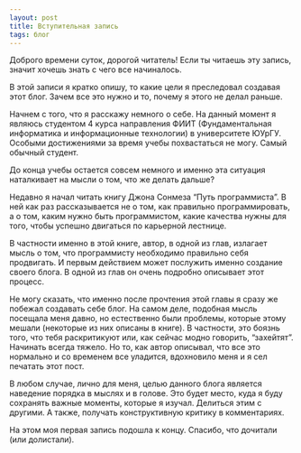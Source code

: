 ```yaml
---
layout: post
title: Вступительная запись
tags: блог
---
```




Доброго времени суток, дорогой читатель! Если ты читаешь эту запись, значит хочешь знать с чего все начиналось.

В этой записи я кратко опишу, то какие цели я преследовал создавая этот блог. Зачем все это нужно и то, почему я этого не делал раньше.

Начнем с того, что я расскажу немного о себе. На данный момент я являюсь студентом 4 курса направления ФИИТ (Фундаментальная информатика и информационные технологии) в университете ЮУрГУ. Особыми достижениями за время учебы похвастаться не могу. Самый обычный студент.

До конца учебы остается совсем немного и именно эта ситуация наталкивает на мысли о том, что же делать дальше?

Недавно я начал читать книгу Джона Сонмеза “Путь программиста”. В ней как раз рассказывается не о том, как правильно программировать, а о том, каким нужно быть программистом, какие качества нужны для того, чтобы успешно двигаться по карьерной лестнице.

В частности именно в этой книге, автор, в одной из глав, излагает мысль о том, что программисту необходимо правильно себя продвигать. И первым действием может послужить именно создание своего блога. В одной из глав он очень подробно описывает этот процесс.

Не могу сказать, что именно после прочтения этой главы я сразу же побежал создавать себе блог. На самом деле, подобная мысль посещала меня давно, но естественно были проблемы, которые этому мешали (некоторые из них описаны в книге). В частности, это боязнь того, что тебя раскритикуют или, как сейчас модно говорить, “захейтят”. Начинать всегда тяжело. Но то, как автор описывал, что все это нормально и со временем все уладится, вдохновило меня и я сел печатать этот пост.

В любом случае, лично для меня, целью данного блога является наведение порядка в мыслях и в голове. Это будет место, куда я буду сохранять важные моменты, которые я изучал. Делиться этим с другими. А также, получать конструктивную критику в комментариях.

На этом моя первая запись подошла к концу. Спасибо, что дочитали (или долистали).

